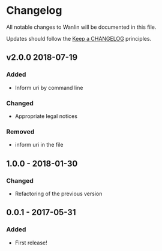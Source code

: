 # Changelog

All notable changes to Wanlin will be documented in this file.

Updates should follow the [Keep a CHANGELOG](http://keepachangelog.com/) principles.

## v2.0.0 2018-07-19

### Added

- Inform uri by command line

### Changed

- Appropriate legal notices

### Removed

- inform uri in the file

## 1.0.0 - 2018-01-30

### Changed

- Refactoring of the previous version

## 0.0.1 - 2017-05-31

### Added

- First release!
